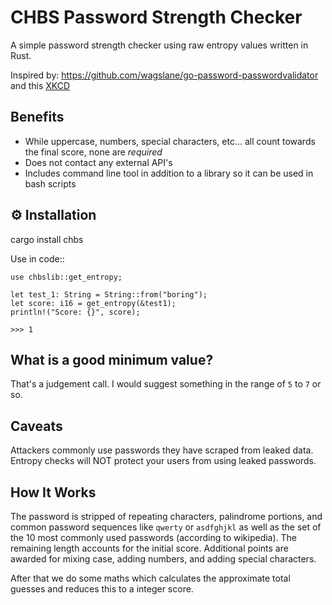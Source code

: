 # CHBS Password Strength Checker

A simple password strength checker using raw entropy values written in Rust.

Inspired by: https://github.com/wagslane/go-password-passwordvalidator and
this [XKCD](https://xkcd.com/936/)

## Benefits

* While uppercase, numbers, special characters, etc... all count towards the
  final score, none are *required*
* Does not contact any external API's
* Includes command line tool in addition to a library so it can be used in
  bash scripts


## ⚙️ Installation

cargo install chbs

Use in code::

```
use chbslib::get_entropy;

let test_1: String = String::from("boring");
let score: i16 = get_entropy(&test1);
println!("Score: {}", score);

>>> 1
```


## What is a good minimum value?

That's a judgement call. I would suggest something in the range of ``5`` to
``7`` or so.

## Caveats
Attackers commonly use passwords they have scraped from leaked data. Entropy
checks will NOT protect your users from using leaked passwords.

## How It Works

The password is stripped of repeating characters, palindrome portions, and
common password sequences like ``qwerty`` or ``asdfghjkl`` as well as the set
of the 10 most commonly used passwords (according to wikipedia). The remaining
length accounts for the initial score. Additional points are awarded for mixing
case, adding numbers, and adding special characters.

After that we do some maths which calculates the approximate total guesses and
reduces this to a integer score.
